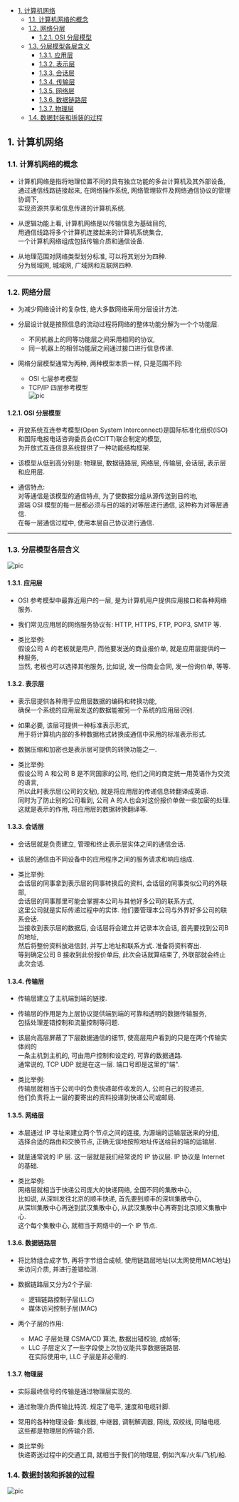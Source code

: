 <!-- TOC -->

- [1. 计算机网络](#1-计算机网络)
  - [1.1. 计算机网络的概念](#11-计算机网络的概念)
  - [1.2. 网络分层](#12-网络分层)
    - [1.2.1. OSI 分层模型](#121-osi-分层模型)
  - [1.3. 分层模型各层含义](#13-分层模型各层含义)
    - [1.3.1. 应用层](#131-应用层)
    - [1.3.2. 表示层](#132-表示层)
    - [1.3.3. 会话层](#133-会话层)
    - [1.3.4. 传输层](#134-传输层)
    - [1.3.5. 网络层](#135-网络层)
    - [1.3.6. 数据链路层](#136-数据链路层)
    - [1.3.7. 物理层](#137-物理层)
  - [1.4. 数据封装和拆装的过程](#14-数据封装和拆装的过程)

<!-- /TOC -->

## 1. 计算机网络

### 1.1. 计算机网络的概念
- 计算机网络是指将地理位置不同的具有独立功能的多台计算机及其外部设备,  
  通过通信线路链接起来, 在网络操作系统, 网络管理软件及网络通信协议的管理协调下,  
  实现资源共享和信息传递的计算机系统.

- 从逻辑功能上看, 计算机网络是以传输信息为基础目的,  
  用通信线路将多个计算机连接起来的计算机系统集合,  
  一个计算机网络组成包括传输介质和通信设备.

- 从地理范围对网络类型划分标准, 可以将其划分为四种.  
  分为局域网, 城域网, 广域网和互联网四种.  

****

### 1.2. 网络分层
- 为减少网络设计的复杂性, 绝大多数网络采用分层设计方法.  

- 分层设计就是按照信息的流动过程将网络的整体功能分解为一个个功能层.  
  - 不同机器上的同等功能层之间采用相同的协议,  
  - 同一机器上的相邻功能层之间通过接口进行信息传递.

- 网络分层模型通常为两种, 两种模型本质一样, 只是范围不同:  
  - OSI 七层参考模型
  - TCP/IP 四层参考模型  
  ![pic](../99.images/2021-02-23-09-59-07.png)

#### 1.2.1. OSI 分层模型
- 开放系统互连参考模型(Open System Interconnect)是国际标准化组织(ISO)  
  和国际电报电话咨询委员会(CCITT)联合制定的模型,   
  为开放式互连信息系统提供了一种功能结构框架.

- 该模型从低到高分别是: 物理层, 数据链路层, 网络层, 传输层, 会话层, 表示层和应用层.  

- 通信特点:  
  对等通信是该模型的通信特点, 为了使数据分组从源传送到目的地,  
  源端 OSI 模型的每一层都必须与目的端的对等层进行通信, 这种称为对等层通信.  
  在每一层通信过程中, 使用本层自己协议进行通信.
****

### 1.3. 分层模型各层含义
![pic](../99.images/2021-02-23-11-31-46.png)

#### 1.3.1. 应用层
- OSI 参考模型中最靠近用户的一层, 是为计算机用户提供应用接口和各种网络服务.  

- 我们常见应用层的网络服务协议有: HTTP, HTTPS, FTP, POP3, SMTP 等. 

- 类比举例:  
  假设公司 A 的老板就是用户, 而他要发送的商业报价单, 就是应用层提供的一种服务,  
  当然, 老板也可以选择其他服务, 比如说, 发一份商业合同, 发一份询价单, 等等.  

#### 1.3.2. 表示层
- 表示层提供各种用于应用层数据的编码和转换功能,  
  确保一个系统的应用层发送的数据能被另一个系统的应用层识别. 

- 如果必要, 该层可提供一种标准表示形式,  
  用于将计算机内部的多种数据格式转换成通信中采用的标准表示形式. 

- 数据压缩和加密也是表示层可提供的转换功能之一. 

- 类比举例:  
  假设公司 A 和公司 B 是不同国家的公司, 他们之间的商定统一用英语作为交流的语言,  
  所以此时表示层(公司的文秘), 就是将应用层的传递信息转翻译成英语.  
  同时为了防止别的公司看到, 公司 A 的人也会对这份报价单做一些加密的处理.  
  这就是表示的作用, 将应用层的数据转换翻译等. 

#### 1.3.3. 会话层
- 会话层就是负责建立, 管理和终止表示层实体之间的通信会话.  

- 该层的通信由不同设备中的应用程序之间的服务请求和响应组成.       

- 类比举例:  
  会话层的同事拿到表示层的同事转换后的资料, 会话层的同事类似公司的外联部,  
  会话层的同事那里可能会掌握本公司与其他好多公司的联系方式,  
  这里公司就是实际传递过程中的实体. 他们要管理本公司与外界好多公司的联系会话.  
  当接收到表示层的数据后, 会话层将会建立并记录本次会话, 首先要找到公司B的地址,  
  然后将整份资料放进信封, 并写上地址和联系方式. 准备将资料寄出.  
  等到确定公司 B 接收到此份报价单后, 此次会话就算结束了, 外联部就会终止此次会话. 

#### 1.3.4. 传输层
- 传输层建立了主机端到端的链接.  

- 传输层的作用是为上层协议提供端到端的可靠和透明的数据传输服务,  
  包括处理差错控制和流量控制等问题. 

- 该层向高层屏蔽了下层数据通信的细节, 使高层用户看到的只是在两个传输实体间的  
  一条主机到主机的, 可由用户控制和设定的, 可靠的数据通路.   
  通常说的, TCP UDP 就是在这一层. 端口号即是这里的"端". 

- 类比举例:  
  传输层就相当于公司中的负责快递邮件收发的人, 公司自己的投递员,  
  他们负责将上一层的要寄出的资料投递到快递公司或邮局. 

#### 1.3.5. 网络层
- 本层通过 IP 寻址来建立两个节点之间的连接, 为源端的运输层送来的分组,  
  选择合适的路由和交换节点, 正确无误地按照地址传送给目的端的运输层.  

- 就是通常说的 IP 层. 这一层就是我们经常说的 IP 协议层. IP 协议是 Internet 的基础. 

- 类比举例:  
  网络层就相当于快递公司庞大的快递网络, 全国不同的集散中心,  
  比如说, 从深圳发往北京的顺丰快递, 首先要到顺丰的深圳集散中心,  
  从深圳集散中心再送到武汉集散中心, 从武汉集散中心再寄到北京顺义集散中心.  
  这个每个集散中心, 就相当于网络中的一个 IP 节点. 

#### 1.3.6. 数据链路层 
- 将比特组合成字节, 再将字节组合成帧, 使用链路层地址(以太网使用MAC地址)  
  来访问介质, 并进行差错检测. 

- 数据链路层又分为2个子层: 
  - 逻辑链路控制子层(LLC)
  - 媒体访问控制子层(MAC)

- 两个子层的作用:
  - MAC 子层处理 CSMA/CD 算法, 数据出错校验, 成帧等; 
  - LLC 子层定义了一些字段使上次协议能共享数据链路层.  
    在实际使用中, LLC 子层是非必需的. 

#### 1.3.7. 物理层     
- 实际最终信号的传输是通过物理层实现的.  

- 通过物理介质传输比特流. 规定了电平, 速度和电缆针脚.  

- 常用的各种物理设备: 集线器, 中继器, 调制解调器, 网线, 双绞线, 同轴电缆.  
  这些都是物理层的传输介质. 

- 类比举例:  
  快递寄送过程中的交通工具, 就相当于我们的物理层, 例如汽车/火车/飞机/船.

### 1.4. 数据封装和拆装的过程  
  ![pic](../99.images/2021-02-23-10-54-13.png)

